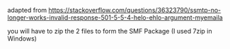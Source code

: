 adapted from https://stackoverflow.com/questions/36323790/ssmtp-no-longer-works-invalid-response-501-5-5-4-helo-ehlo-argument-myemaila

you will have to zip the 2 files to form the SMF Package (I used 7zip in Windows)


